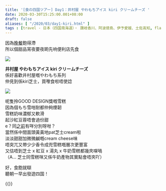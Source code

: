 ```yaml
---
title: '[食の四国ツアー] Day1：井村屋 やわもちアイス kiri クリームチーズ '
date: 2020-03-30T15:25:00.001+08:00
draft: false
aliases: [ "/2020/03/day1-kiri.html" ]
tags : [travel - 日本（四国南海道）・ 讚岐香川、阿波徳島、伊予愛媛、土佐高知, flavor - 螞蟻族, flavor - say cheese]
---
```


因為[晚餐](https://hidie.net/shikoku1a/)飽得滯  
所以個甜品宵夜要夜啲先响便利店先食  

![](/images/shikoku1b.jpg)

**井村屋 やわもちアイス kiri クリームチーズ**  
係好喜歡井村屋嘅やわもち系列  
仲見到係kiri芝士，買嚟食啦唔使諗  

![](/images/shikoku1b1.jpg)

呢隻拎GOOD DESIGN獎嘅雪糕  
因為個もち雪咁耐都仲夠煙韌  
雪糕奶味濃郁又軟滑  
起沙紅豆蓉唔會過份甜  
e？同[之前](https://hidie.net/nagoya3f/)有咩分別呀咁？  
當然係中間面頭黃黃地pat芝士cream啦  
淡淡甜甜加微微鹹嘅cream cheese味  
唔突兀又帶少少香令成兜雪糕嘅層次更豐富  
又估唔到芝士 x 紅豆 x 湯丸 x 牛奶雪糕都幾夾㗎喎  
（A... 芝士同雪糕咪又係牛奶產物其實點會唔夾吖）  
  
  
好，食飽就瞓  
聽朝一早出發遊四国！  
  
{{<shikoku>}}
